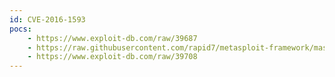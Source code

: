 ```yaml
---
id: CVE-2016-1593
pocs:
    - https://www.exploit-db.com/raw/39687
    - https://raw.githubusercontent.com/rapid7/metasploit-framework/master/modules/exploits/multi/http/novell_servicedesk_rce.rb
    - https://www.exploit-db.com/raw/39708
---
```

